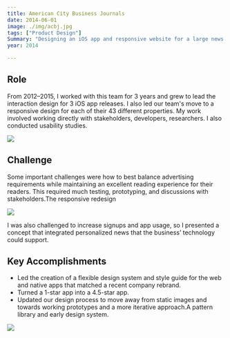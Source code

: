 ```yaml
---
title: American City Business Journals
date: 2014-06-01
image: ./img/acbj.jpg
tags: ["Product Design"]
Summary: "Designing an iOS app and responsive website for a large news publisher."
year: 2014

---
```

## Role
From 2012–2015, I worked with this team for 3 years and grew to lead the interaction design for 3 iOS app releases. I also led our team's move to a responsive design for each of their 43 different properties. My work involved working directly with stakeholders, developers, researchers. I also conducted usability studies.

![](/img/acbj-mobile-web2x.jpg)

## Challenge
Some important challenges were how to best balance advertising requirements while maintaining an excellent reading experience for their readers. This required much testing, prototyping, and discussions with stakeholders.The responsive redesign

![](/img/acbj-pattern-library@2x-2.jpg)

I was also challenged to increase signups and app usage, so I presented a concept that integrated personalized news that the business’ technology could support.

## Key Accomplishments

- Led the creation of a flexible design system and style guide for the web and native apps that matched a recent company rebrand.
- Turned a 1-star app into a 4.5-star app.
- Updated our design process to move away from static images and towards working prototypes and a more iterative approach.A pattern library and early design system.

![](/img/acbj-redesign.png)
